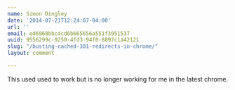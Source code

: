 ```yaml
---
name: Simon Dingley
date: '2014-07-21T12:24:07-04:00'
url: ''
email: ed6968bbc4cd6b665656a551f3951537
uuid: 9556299c-9250-4fd3-94f0-8897c1a42121
slug: "/busting-cached-301-redirects-in-chrome/"
layout: comment

---
```


This used used to work but is no longer working for me in the latest chrome.
